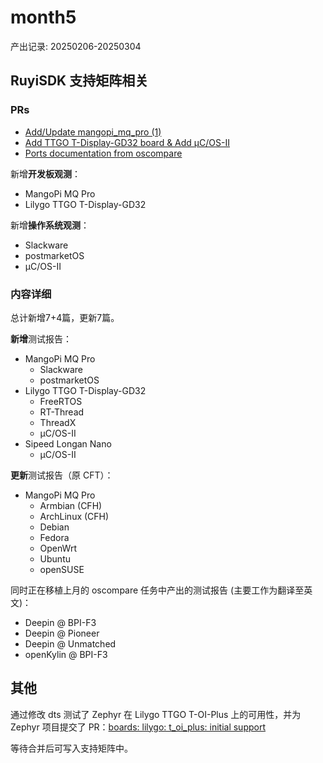 # month5
产出记录: 20250206-20250304

## RuyiSDK 支持矩阵相关

### PRs 
- [Add/Update mangopi_mq_pro (1)](https://github.com/ruyisdk/support-matrix/pull/134)
- [Add TTGO T-Display-GD32 board & Add μC/OS-II](https://github.com/ruyisdk/support-matrix/pull/169)
- [Ports documentation from oscompare](https://github.com/ruyisdk/support-matrix/pull/163)

新增**开发板观测**：
- MangoPi MQ Pro
- Lilygo TTGO T-Display-GD32

新增**操作系统观测**：
- Slackware
- postmarketOS
- μC/OS-II

### 内容详细
总计新增7+4篇，更新7篇。

**新增**测试报告：
- MangoPi MQ Pro
  - Slackware
  - postmarketOS
- Lilygo TTGO T-Display-GD32
  - FreeRTOS
  - RT-Thread
  - ThreadX
  - μC/OS-II
- Sipeed Longan Nano
  - μC/OS-II

**更新**测试报告（原 CFT）：
- MangoPi MQ Pro
    - Armbian (CFH)
    - ArchLinux (CFH)
    - Debian
    - Fedora
    - OpenWrt
    - Ubuntu
    - openSUSE

同时正在移植上月的 oscompare 任务中产出的测试报告 (主要工作为翻译至英文)：

- Deepin @ BPI-F3
- Deepin @ Pioneer
- Deepin @ Unmatched
- openKylin @ BPI-F3 

## 其他

通过修改 dts 测试了 Zephyr 在 Lilygo TTGO T-OI-Plus 上的可用性，并为 Zephyr 项目提交了 PR：[boards: lilygo: t_oi_plus: initial support](https://github.com/zephyrproject-rtos/zephyr/pull/86486)

等待合并后可写入支持矩阵中。